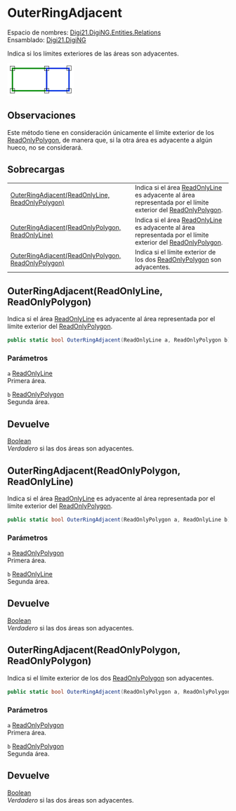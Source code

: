 # OuterRingAdjacent

Espacio de nombres: [Digi21.DigiNG.Entities.Relations](../../)  
Ensamblado: [Digi21.DigiNG](../../../)

Indica si los límites exteriores de las áreas son adyacentes.

![&#xC1;rea adyacente &#xE1;rea](../../../../../../../../.gitbook/assets/areaadyacentearea.png)

## Observaciones

Este método tiene en consideración únicamente el límite exterior de los [ReadOnlyPolygon](../../../digi21.diging.entities/readonlypolygon/), de manera que, si la otra área es adyacente a algún hueco, no se considerará.

## Sobrecargas

|  |  |
| :--- | :--- |
| [OuterRingAdjacent\(ReadOnlyLine, ReadOnlyPolygon\)](outerringadjacent.md#outerringadjacent-readonlyline-readonlypolygon) | Indica si el área [ReadOnlyLine](../../../digi21.diging.entities/readonlyline/) es adyacente al área representada por el límite exterior del [ReadOnlyPolygon](../../../digi21.diging.entities/readonlypolygon/). |
| [OuterRingAdjacent\(ReadOnlyPolygon, ReadOnlyLine\)](outerringadjacent.md#outerringadjacent-readonlypolygon-readonlyline) | Indica si el área [ReadOnlyLine](../../../digi21.diging.entities/readonlyline/) es adyacente al área representada por el límite exterior del [ReadOnlyPolygon](../../../digi21.diging.entities/readonlypolygon/). |
| [OuterRingAdjacent\(ReadOnlyPolygon, ReadOnlyPolygon\)](outerringadjacent.md#outerringadjacent-readonlypolygon-readonlypolygon) | Indica si el límite exterior de los dos  [ReadOnlyPolygon](../../../digi21.diging.entities/readonlypolygon/) son adyacentes. |

## OuterRingAdjacent\(ReadOnlyLine, ReadOnlyPolygon\)

Indica si el área [ReadOnlyLine](../../../digi21.diging.entities/readonlyline/) es adyacente al área representada por el límite exterior del [ReadOnlyPolygon](../../../digi21.diging.entities/readonlypolygon/).

```csharp
public static bool OuterRingAdjacent(ReadOnlyLine a, ReadOnlyPolygon b) 
```

### Parámetros

`a` [ReadOnlyLine](../../../digi21.diging.entities/readonlyline/)  
Primera área.

`b` [ReadOnlyPolygon](../../../digi21.diging.entities/readonlypolygon/)  
Segunda área.

## Devuelve

[Boolean](https://docs.microsoft.com/en-us/dotnet/api/system.boolean?view=net-5.0)  
_Verdadero_ si las dos áreas son adyacentes.

## OuterRingAdjacent\(ReadOnlyPolygon, ReadOnlyLine\)

Indica si el área [ReadOnlyLine](../../../digi21.diging.entities/readonlyline/) es adyacente al área representada por el límite exterior del [ReadOnlyPolygon](../../../digi21.diging.entities/readonlypolygon/).

```csharp
public static bool OuterRingAdjacent(ReadOnlyPolygon a, ReadOnlyLine b)
```

### Parámetros

`a` [ReadOnlyPolygon](../../../digi21.diging.entities/readonlypolygon/)  
Primera área.

`b` [ReadOnlyLine](../../../digi21.diging.entities/readonlyline/)  
Segunda área.

## Devuelve

[Boolean](https://docs.microsoft.com/en-us/dotnet/api/system.boolean?view=net-5.0)  
_Verdadero_ si las dos áreas son adyacentes.

## OuterRingAdjacent\(ReadOnlyPolygon, ReadOnlyPolygon\)

Indica si el límite exterior de los dos  [ReadOnlyPolygon](../../../digi21.diging.entities/readonlypolygon/) son adyacentes.

```csharp
public static bool OuterRingAdjacent(ReadOnlyPolygon a, ReadOnlyPolygon b)
```

### Parámetros

`a` [ReadOnlyPolygon](../../../digi21.diging.entities/readonlypolygon/)  
Primera área.

`b` [ReadOnlyPolygon](../../../digi21.diging.entities/readonlypolygon/)  
Segunda área.

## Devuelve

[Boolean](https://docs.microsoft.com/en-us/dotnet/api/system.boolean?view=net-5.0)  
_Verdadero_ si las dos áreas son adyacentes.

